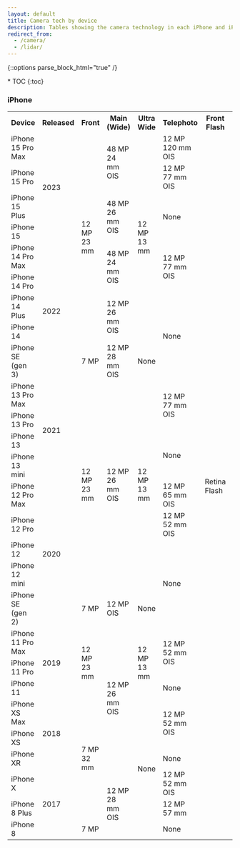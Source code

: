 ```yaml
---
layout: default
title: Camera tech by device
description: Tables showing the camera technology in each iPhone and iPad for developers.
redirect_from:
  - /camera/
  - /lidar/
---
```

{::options parse_block_html="true" /}

<div id="compact-toc">
* TOC
{:toc}
</div>

### iPhone

<table>
  <tr>
    <th>Device</th>
    <th>Released</th>
    <th>Front</th>
    <th>Main (Wide)</th>
    <th>Ultra Wide</th>
    <th>Telephoto</th>
    <th>Front Flash</th>
    <th>Rear Flash</th>
    <th>Lidar</th>
  </tr>
  <tr>
    <td>iPhone 15 Pro Max</td>
    <td rowspan="4">2023</td>
    <td rowspan="8" class="green">12 MP<br>23 mm</td>
    <td rowspan="2" class="green">48 MP<br>24 mm<br>OIS</td>
    <td rowspan="8" class="green">12 MP<br>13 mm</td>
    <td class="green">12 MP<br>120 mm<br>OIS</td>
    <td rowspan="27" class="green">Retina Flash</td>
    <td rowspan="27" class="green">True Tone</td>
    <td rowspan="2" class="green">Yes</td>
  </tr>
  <tr>
    <td>iPhone 15 Pro</td>
    <td class="green">12 MP<br>77 mm<br>OIS</td>
  </tr>
  <tr>
    <td>iPhone 15 Plus</td>
    <td rowspan="2" class="green">48 MP<br>26 mm<br>OIS</td>
    <td rowspan="2">None</td>
    <td rowspan="2">No</td>
  </tr>
  <tr>
    <td>iPhone 15</td>
  </tr>
  <tr>
    <td>iPhone 14 Pro Max</td>
    <td rowspan="5">2022</td>
    <td rowspan="2" class="green">48 MP<br>24 mm<br>OIS</td>
    <td rowspan="2" class="green">12 MP<br>77 mm<br>OIS</td>
    <td rowspan="2" class="green">Yes</td>
  </tr>
  <tr>
    <td>iPhone 14 Pro</td>
  </tr>
  <tr>
    <td>iPhone 14 Plus</td>
    <td rowspan="2" class="green">12 MP<br>26 mm<br>OIS</td>
    <td rowspan="3">None</td>
    <td rowspan="3">No</td>
  </tr>
  <tr>
    <td>iPhone 14</td>
  </tr>
  <tr>
    <td>iPhone SE (gen 3)</td>
    <td rowspan="1" class="green">7 MP</td>
    <td rowspan="1" class="green">12 MP<br>28 mm<br>OIS</td>
    <td rowspan="1">None</td>
  </tr>
  <tr>
    <td>iPhone 13 Pro Max</td>
    <td rowspan="4">2021</td>
    <td rowspan="8" class="green">12 MP<br>23 mm</td>
    <td rowspan="8" class="green">12 MP<br>26 mm<br>OIS</td>
    <td rowspan="8" class="green">12 MP<br>13 mm</td>
    <td rowspan="2" class="green">12 MP<br>77 mm<br>OIS</td>
    <td rowspan="2" class="green">Yes</td>
  </tr>
  <tr>
    <td>iPhone 13 Pro</td>
  </tr>
  <tr>
    <td>iPhone 13</td>
    <td rowspan="2">None</td>
    <td rowspan="2">No</td>
  </tr>
  <tr>
    <td>iPhone 13 mini</td>
  </tr>
  <tr>
    <td>iPhone 12 Pro Max</td>
    <td rowspan="5">2020</td>
    <td class="green">12 MP<br>65 mm<br>OIS</td>
    <td rowspan="2" class="green">Yes</td>
  </tr>
  <tr>
    <td>iPhone 12 Pro</td>
    <td class="green">12 MP<br>52 mm<br>OIS</td>
  </tr>
  <tr>
    <td>iPhone 12</td>
    <td rowspan="3">None</td>
    <td rowspan="12">No</td>
  </tr>
  <tr>
    <td>iPhone 12 mini</td>
  </tr>
  <tr>
    <td>iPhone SE (gen 2)</td>
    <td class="green">7 MP</td>
    <td rowspan="1" class="green">12 MP<br>OIS</td>
    <td rowspan="1">None</td>
  </tr>
  <tr>
    <td>iPhone 11 Pro Max</td>
    <td rowspan="3">2019</td>
    <td rowspan="3" class="green">12 MP<br>23 mm</td>
    <td rowspan="6" class="green">12 MP<br>26 mm<br>OIS</td>
    <td rowspan="3" class="green">12 MP<br>13 mm</td>
    <td rowspan="2" class="green">12 MP<br>52 mm<br>OIS</td>
  </tr>
  <tr>
    <td>iPhone 11 Pro</td>
  </tr>
  <tr>
    <td>iPhone 11</td>
    <td>None</td>
  </tr>
  <tr>
    <td>iPhone XS Max</td>
    <td rowspan="3">2018</td>
    <td rowspan="5" class="green">7 MP<br>32 mm</td>
    <td rowspan="6">None</td>
    <td rowspan="2" class="green">12 MP<br>52 mm<br>OIS</td>
  </tr>
  <tr>
    <td>iPhone XS</td>
  </tr>
  <tr>
    <td>iPhone XR</td>
    <td rowspan="1">None</td>
  </tr>
  <tr>
    <td>iPhone X</td>
    <td rowspan="3">2017</td>
    <td rowspan="3" class="green">12 MP<br>28 mm<br>OIS</td>
    <td rowspan="1" class="green">12 MP<br>52 mm<br>OIS</td>
  </tr>
  <tr>
    <td>iPhone 8 Plus</td>
    <td rowspan="1" class="green">12 MP<br>57 mm</td>
  </tr>
  <tr>
    <td>iPhone 8</td>
    <td rowspan="1" class="green">7 MP</td>
    <td rowspan="1">None</td>
  </tr>
</table>
